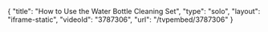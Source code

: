 {
    "title": "How to Use the Water Bottle Cleaning Set",
    "type": "solo",
    "layout": "iframe-static",
    "videoId": "3787306",
    "url": "\/tvpembed\/3787306"
}
